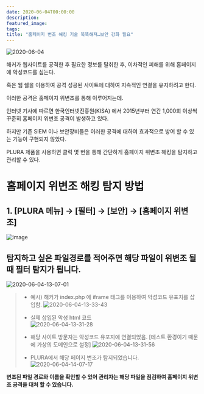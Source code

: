 ```yaml
---
date: 2020-06-04T00:00:00
description: 
featured_image: 
tags: 
title: "홈페이지 변조 해킹 기술 똑똑해져…보안 강화 필요"
---
```


![2020-06-04](https://github.com/user-attachments/assets/c2c78f2c-79a7-4859-b2f1-deb670809d48)

해커가 웹사이트를 공격한 후 필요한 정보를 탈취한 후, 이차적인 피해를 위해 홈페이지에 악성코드를 심는다.

혹은 웹 쉘을 이용하여 공격 성공된 사이트에 대하여 지속적인 연결을 유지하려고 한다.

이러한 공격은 홈페이지 위변조를 통해 이루어지는데.

인터넷 기사에 따르면 한국인터넷진흥원(KISA) 에서 2015년부터 연간 1,000회 이상씩 꾸준히 홈페이지 위변조 공격이 발생하고 있다.

하지만 기존 SIEM 이나 보안장비들은 이러한 공격에 대하여 효과적으로 방어 할 수 있는 기능이 구현되지 않았다.

PLURA 제품을 사용하면 클릭 몇 번을 통해 간단하게 홈페이지 위변조 해킹을 탐지하고 관리할 수 있다.

# 홈페이지 위변조 해킹 탐지 방법

## 1. [PLURA 메뉴] → [필터] → [보안] → [홈페이지 위변조]
![image](https://github.com/user-attachments/assets/bae4d0a1-6674-4f44-8aa4-7dffd0b823fa)

## 탐지하고 싶은 파일경로를 적어주면 해당 파일이 위변조 될 때 필터 탐지가 됩니다.
![2020-06-04-13-07-01](https://github.com/user-attachments/assets/91ca78d3-41d8-49d2-a0b9-37b57ee799ab)

> * 예시)  해커가 index.php 에 iframe 태그를 이용하여 악성코드 유포지를 삽입함.
> ![2020-06-04-13-33-43](https://github.com/user-attachments/assets/eacdbe97-5444-4022-9948-115581b6c7b2)
>
> * 실제 삽입된 악성 html 코드<br>
> ![2020-06-04-13-31-28](https://github.com/user-attachments/assets/1d49c727-ea2a-4b35-bc36-8e79161a89a1)
>
> * 해당 사이트 방문자는 악성코드 유포지에 연결되었음. [테스트 환경이기 때문에 가상의 도메인으로 설정]
> ![2020-06-04-13-31-56](https://github.com/user-attachments/assets/68d5cf4d-fbba-4f87-9765-2c29448c4103)
>
> * PLURA에서 해당 페이지 변조가 탐지되었습니다.
> ![2020-06-04-14-07-17](https://github.com/user-attachments/assets/d56e98ae-5be7-4a75-91c2-41afeff5490d)


**변조된 파일 경로와 이름을 확인할 수 있어 관리자는 해당 파일을 점검하여 홈페이지 위변조 공격을 대처 할 수 있습니다.**
